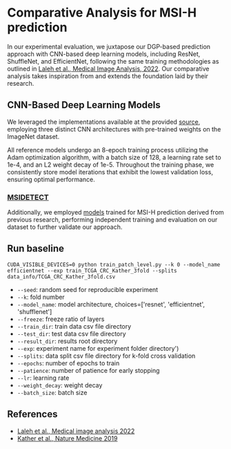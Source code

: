# Comparative Analysis for MSI-H prediction

In our experimental evaluation, we juxtapose our DGP-based prediction approach with CNN-based deep learning models, including ResNet, ShuffleNet, and EfficientNet, following the same training methodologies as outlined in [Laleh et al., Medical Image Analysis, 2022](https://www.sciencedirect.com/science/article/pii/S1361841522001219). Our comparative analysis takes inspiration from and extends the foundation laid by their research.

## CNN-Based Deep Learning Models

We leveraged the implementations available at the provided [source](https://github.com/KatherLab/HIA), employing three distinct CNN architectures with pre-trained weights on the ImageNet dataset.

All reference models undergo an 8-epoch training process utilizing the Adam optimization algorithm, with a batch size of 128, a learning rate set to 1e-4, and an L2 weight decay of 1e-5. Throughout the training phase, we consistently store model iterations that exhibit the lowest validation loss, ensuring optimal performance.

### [MSIDETECT](https://jnkather.github.io/msidetect/?fireglass_rsn=true#fireglass_params&tabid=aa57b94d82485517&start_with_session_counter=2&application_server_address=mc9.prod.fire.glass)

Additionally, we employed [models](https://zenodo.org/record/5151502#.ZFHjeXbMKUl) trained for MSI-H prediction derived from previous research, performing independent training and evaluation on our dataset to further validate our approach.

## Run baseline
```
CUDA_VISIBLE_DEVICES=0 python train_patch_level.py --k 0 --model_name efficientnet --exp train_TCGA_CRC_Kather_3fold --splits data_info/TCGA_CRC_Kather_3fold.csv
```
- `--seed`: random seed for reproducible experiment
- `--k`: fold number
- `--model_name`: model architecture, choices=['resnet', 'efficientnet', 'shufflenet']
- `--freeze`: freeze ratio of layers
- `--train_dir`: train data csv file directory
- `--test_dir`: test data csv file directory
- `--result_dir`: results root directory
- `--exp`: experiment name for experiment folder directory')
- `--splits`: data split csv file directory for k-fold cross validation
- `--epochs`: number of epochs to train 
- `--patience`: number of patience for early stopping 
- `--lr`: learning rate 
- `--weight_decay`: weight decay 
- `--batch_size`: batch size 

## References
- [Laleh et al., Medical image analysis 2022](https://www.sciencedirect.com/science/article/pii/S1361841522001219)
- [Kather et al., Nature Medicine 2019](https://www.nature.com/articles/s41591-019-0462-y)
